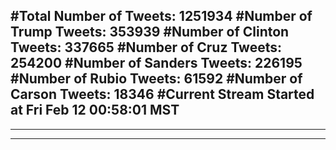 #Total Number of Tweets: 1251934 
#Number of Trump Tweets: 353939
#Number of Clinton Tweets: 337665
#Number of Cruz Tweets: 254200
#Number of Sanders Tweets: 226195
#Number of Rubio Tweets: 61592
#Number of Carson Tweets: 18346
#Current Stream Started at Fri Feb 12 00:58:01 MST
---
---
---
